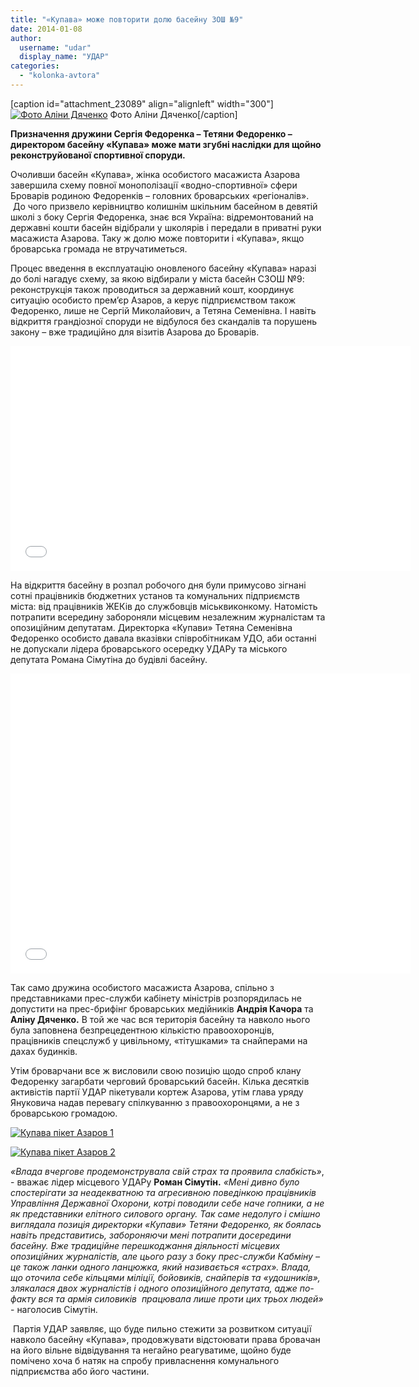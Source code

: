 ```yaml
---
title: "«Купава» може повторити долю басейну ЗОШ №9"
date: 2014-01-08
author: 
  username: "udar"
  display_name: "УДАР"
categories: 
  - "kolonka-avtora"
---
```


\[caption id="attachment\_23089" align="alignleft" width="300"\][![Фото Аліни Дяченко](https://mpz.brovary.org/wp-content/uploads/2014/01/1471746_724282024262584_183139681_n.jpg)](https://mpz.brovary.org/wp-content/uploads/2014/01/1471746_724282024262584_183139681_n.jpg) Фото Аліни Дяченко\[/caption\]

**Призначення дружини Сергія Федоренка – Тетяни Федоренко – директором басейну «Купава» може мати згубні наслідки для щойно реконструйованої спортивної споруди.**

Очоливши басейн «Купава», жінка особистого масажиста Азарова завершила схему повної монополізації «водно-спортивної» сфери Броварів родиною Федоренків – головних броварських «регіоналів».  До чого призвело керівництво колишнім шкільним басейном в девятій школі з боку Сергія Федоренка, знає вся Україна: відремонтований на державні кошти басейн відібрали у школярів і передали в приватні руки масажиста Азарова. Таку ж долю може повторити і «Купава», якщо броварська громада не втручатиметься.

Процес введення в експлуатацію оновленого басейну «Купава» наразі до болі нагадує схему, за якою відбирали у міста басейн СЗОШ №9: реконструкція також проводиться за державний кошт, координує ситуацію особисто прем’єр Азаров, а керує підприємством також Федоренко, лише не Сергій Миколайович, а Тетяна Семенівна. І навіть відкриття грандіозної споруди не відбулося без скандалів та порушень закону – вже традиційно для візитів Азарова до Броварів.

<iframe src="//www.youtube.com/embed/Ae8d37U3M8o" height="360" width="640" allowfullscreen frameborder="0"></iframe>

На відкриття басейну в розпал робочого дня були примусово зігнані сотні працівників бюджетних установ та комунальних підприємств міста: від працівників ЖЕКів до службовців міськвиконкому. Натомість потрапити всередину забороняли місцевим незалежним журналістам та опозиційним депутатам. Директорка «Купави» Тетяна Семенівна Федоренко особисто давала вказівки співробітникам УДО, аби останні не допускали лідера броварського осередку УДАРу та міського депутата Романа Сімутіна до будівлі басейну.

<iframe src="//www.youtube.com/embed/tDuCzDbG4ZQ" height="480" width="640" allowfullscreen frameborder="0"></iframe>

Так само дружина особистого масажиста Азарова, спільно з представниками прес-служби кабінету міністрів розпорядилась не допустити на прес-брифінг броварських медійників **Андрія Качора** та **Аліну Дяченко.** В той же час вся територія басейну та навколо нього була заповнена безпрецедентною кількістю правоохоронців, працівників спецслужб у цивільному, «тітушками» та снайперами на дахах будинків.

Утім броварчани все ж висловили свою позицію щодо спроб клану Федоренку загарбати черговий броварський басейн. Кілька десятків активістів партії УДАР пікетували кортеж Азарова, утім глава уряду Януковича надав перевагу спілкуванню з правоохоронцями, а не з броварською громадою.

[![Купава пікет Азаров 1](https://mpz.brovary.org/wp-content/uploads/2014/01/Kupava-piket-Azarov-1.jpg)](https://mpz.brovary.org/wp-content/uploads/2014/01/Kupava-piket-Azarov-1.jpg)

[![Купава пікет Азаров 2](https://mpz.brovary.org/wp-content/uploads/2014/01/Kupava-piket-Azarov-2.jpg)](https://mpz.brovary.org/wp-content/uploads/2014/01/Kupava-piket-Azarov-2.jpg)

_«Влада вчергове продемонструвала свій страх та проявила слабкість»_, - вважає лідер місцевого УДАРу **Роман Сімутін.** _«Мені дивно було спостерігати за неадекватною та агресивною поведінкою працівників Управління Державної Охорони, котрі поводили себе наче гопники, а не як представники елітного силового органу. Так саме недолуго і смішно виглядала позиція директорки «Купави» Тетяни Федоренко, як боялась навіть представитись, забороняючи мені потрапити досередини басейну. Вже традиційне перешкоджання діяльності місцевих опозиційних журналістів, але цього разу з боку прес-служби Кабміну – це також ланки одного ланцюжка, який називається «страх». Влада, що оточила себе кільцями міліції, бойовиків, снайперів та «удошників», злякалася двох журналістів і одного опозиційного депутата, адже по-факту вся та армія силовиків  працювала лише проти цих трьох людей»_ - наголосив Сімутін.

 Партія УДАР заявляє, що буде пильно стежити за розвитком ситуації навколо басейну «Купава», продовжувати відстоювати права бровачан на його вільне відвідування та негайно реагуватиме, щойно буде помічено хоча б натяк на спробу привласнення комунального підприємства або його частини.
